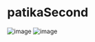 # patikaSecond
 ![image](https://github.com/sumeyye-sahin/mobileAppNews/assets/58478124/b9fc4760-d28f-4ea0-9bb5-aee99ad755ea)
![image](https://github.com/sumeyye-sahin/mobileAppNews/assets/58478124/314c6be0-53d3-4343-ab90-d207176449aa)
